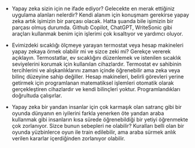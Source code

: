 - Yapay zeka sizin için ne ifade ediyor? Gelecekte en merak ettiğiniz uygulama alanları nelerdir? 
    Kendi alanım için konuşmam gerekirse yapay zeka artık işimizin bir parçası olacak. Hatta şuanda bile işimizin bir parçası olmuş durumda. Github Copilot, ChatGPT, WriteSonic gibi araçları kullanmak benim için işlerimi çok kısaltıyor ve yardımcı oluyor.
- Evimizdeki sıcaklığı ölçmeye yarayan termostat veya hesap makineleri yapay zekaya örnek olabilir mi ve sizce zeki mi? Gerekçe vererek açıklayın. 
    Termostatlar, ev sıcaklığını düzenlemek ve istenilen sıcaklık seviyelerini korumak için kullanılan cihazlardır. Termostat ev sahibinin tercihlerini ve alışkanlıklarını zaman içinde öğrenebilir ama zeka veya bilinç düzeyine sahip değiller.
    Hesap makineleri,  belirli görevleri yerine getirmek için programlanan matematiksel işlemleri otomatik olarak gerçekleştiren cihazlardır ve kendi bilinçleri yoktur. Programlandıkları doğrultuda çalışırlar.

- Yapay zeka bir yandan insanlar için çok karmaşık olan satranç gibi bir oyunda dünyanın en iyilerini farkla yenerken öte yandan araba kullanmak gibi insanların kısa sürede öğrenebildiği bir yetiyi öğrenmekte çok zorlanıyor. Sizce bunun sebepleri ne olabilir?
    Kuralları belli olan bir oyunda yüzbinlerce oyun ile train edilebilir, ama araba sürmek anlık verilen kararlar içerdiğinden zorlanıyor olabilir.